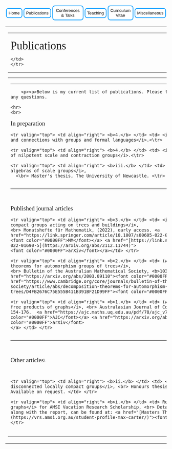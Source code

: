 <html>

<head>
  
<style>
.button {
  background-color: #0099ff; /* Green */
  border: none;
  color: white;
  padding: 6px 6px;
  text-align: center;
  text-decoration: none;
  display: inline-block;
  font-size: 13px;
  margin: 4px 2px;
  transition-duration: 0.4s;
  cursor: pointer;
}

.button1 {
  background-color: white; 
  color: black; 
  border: 2px solid #0099ff;
  border-radius: 8px;
}

.button1:hover {
  background-color: #0099ff;
  color: white;
}

.center {
  margin: auto;
  width: 100%;
  border: 0px solid #73AD21;
  padding: 0px;
  display: flex;
  justify-content: center;
  align-items: center;
}

</style>

<title>Publications</title>
  
<div class="center">
<a href="https://max-carter-math.github.io/"> <button class="button button1"> Home </button> </a><!--
--><a href="./publications.html"> <button class="button button1"> Publications </button> </a><!--
--><a href="./conf_talks.html"> <button class="button button1"> Conferences & Talks </button> </a><!--
--><a href="./teaching.html"> <button class="button button1"> Teaching </button> </a><!--
--><a href="./CV.pdf"> <button class="button button1"> Curriculum Vitae </button> </a><!--
--><a href="./other.html"> <button class="button button1"> Miscellaneous </button> </a>
</div>

</head>

<head>
<script type="text/javascript"
src="https://cdnjs.cloudflare.com/ajax/libs/mathjax/2.7.1/MathJax.js?config=TeX-AMS_HTML">
</script>
</head>

<body>
<table align="center"><tr><td>

<font face="georgia">
<table cellspacing=0 cellpadding=0 border=0>
    <tr>
	<td nowrap width=790>
	    <br>
	 <font style="font-size:220%">Publications</font>

	</td>
    </tr>
</table>
<table cellspacing=0 cellpadding=0 border=0>
    <tr>
	<td width=815>
<hr noshade size=3>

		<p><p>Below is my current list of publications. Please feel free to contact me if you have any questions.

    <hr>
	<br>

<font style="font-size:120%">In preparation</font>
<br>

<table cellspacing=8>
	
    <tr valign="top"> <td align="right"> <b>4.</b> </td> <td> <i>Edge colourings of infinite graphs and connections with groups and formal languages</i>.<\tr>
      
    <tr valign="top"> <td align="right"> <b>4.</b> </td> <td> <i>The unitary representation theory of nilpotent scale and contraction groups</i>.<\tr>

    <tr valign="top"> <td align="right"> <b>iii.</b> </td> <td> <i>Representations and group algebras of scale groups</i>, 
      <\br> Master's thesis, The University of Newcastle. <\tr>
	      
</table>

<hr><br>


<font style="font-size:120%">Published journal articles</font>
<br>

<table cellspacing=8>
  
	<tr valign="top"> <td align="right"> <b>3.</b> </td> <td> <i>Homomorphic images of locally compact groups acting on trees and buildings</i>,
    <br> Monatshefte für Mathematik, (2022), early access. <a href="https://link.springer.com/article/10.1007/s00605-022-01690-5">
	<font color="#0000FF">MM</font></a> <a href="[https://link.springer.com/article/10.1007/s00605-022-01690-5](https://arxiv.org/abs/2112.11744)">
	<font color="#0000FF">arXiv</font></a></td> </tr>
	
	<tr valign="top"> <td align="right"> <b>2.</b> </td> <td> (with G. Willis) <i>Decomposition theorems for automorphism groups of trees</i>,
    <br> Bulletin of the Australian Mathematical Society, <b>103(1)</b>, (2021), 104-112. <a href="https://arxiv.org/abs/2003.09110"><font color="#0000FF">arXiv</font></a> <a href="https://www.cambridge.org/core/journals/bulletin-of-the-australian-mathematical-society/article/abs/decomposition-theorems-for-automorphism-groups-of-trees/D4FB2676C75E555B411B391BF21D99FF"><font color="#0000FF">BAMS</font></a></td> </tr>
	
	<tr valign="top"> <td align="right"> <b>1.</b> </td> <td> (with S. Tornier and G. Willis) <i>On free products of graphs</i>, <br> Australasian Journal of Combinatorics, <\b>78(1)<\b>, (2020), 154-176.  <a href="https://ajc.maths.uq.edu.au/pdf/78/ajc_v78_p154.pdf"><font color="#0000FF">AJC</font></a> <a href="https://arxiv.org/abs/2002.10639"><font color="#0000FF">arXiv</font>
	</a> </td> </tr>
  
</table>
    
<hr>
  
<br> 
  
<font style="font-size:120%">Other articles</font>\
  
<br>

<table cellspacing=8>
	
	<tr valign="top"> <td align="right"> <b>ii.</b> </td> <td> <i>Two properties of totally disconnected locally compact groups</i>, <br> Honours thesis, The University of Newcastle, 2020. Available on request. </td> </tr>
	
	<tr valign="top"> <td align="right"> <b>i.</b> </td> <td> Report on <i>Free products of graphs</i> for AMSI Vacation Research Scholarship, <br> Details of the scholarship and project, along with the report, can be found at: <a href="[Masters Thesis GS Final.pdf](https://vrs.amsi.org.au/student-profile-max-carter/)"><font color="#0000FF">pdf</font></a></td> </tr>
  
</table>

</td>
</tr>

</table>

<!-- end #footer -->
</font>
</tr></td></table>
</body>

</html>
